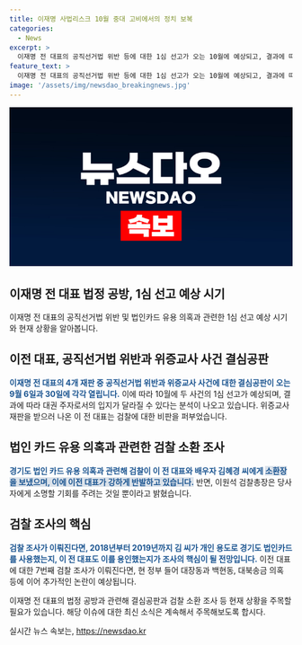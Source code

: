 ```yaml
---
title: 이재명 사법리스크 10월 중대 고비에서의 정치 보복
categories:
  - News
excerpt: >
  이재명 전 대표의 공직선거법 위반 등에 대한 1심 선고가 오는 10월에 예상되고, 결과에 따라 대권 주자로서의 입지가 달라질 수 있다는 분석이 나왔습니다. 검찰은 법인카드 유용 의혹과 관련해 이 전 대표와 배우자 김혜경 씨에게 소환 조사를 통보하며 정치권 논란이 커지고 있습니다. 또한, 9월에는 공직선거법 위반과 위증교사 사건에 대한 결심공판이 열릴 예정이며, 검찰 조사가 이뤄진다면 대표에 대한 7번째 검찰 조사가 됩니다. 
feature_text: >
  이재명 전 대표의 공직선거법 위반 등에 대한 1심 선고가 오는 10월에 예상되고, 결과에 따라 대권 주자로서의 입지가 달라질 수 있다는 분석이 나왔습니다. 검찰은 법인카드 유용 의혹과 관련해 이 전 대표와 배우자 김혜경 씨에게 소환 조사를 통보하며 정치권 논란이 커지고 있습니다. 또한, 9월에는 공직선거법 위반과 위증교사 사건에 대한 결심공판이 열릴 예정이며, 검찰 조사가 이뤄진다면 대표에 대한 7번째 검찰 조사가 됩니다. 
image: '/assets/img/newsdao_breakingnews.jpg'
---
```


<p><img src="/assets/img/newsdao_breakingnews.jpg" alt="ranknews 속보" /></p>

<h2>이재명 전 대표 법정 공방, 1심 선고 예상 시기</h2>

<p data-ke-size="size16">이재명 전 대표의 공직선거법 위반 및 법인카드 유용 의혹과 관련한 1심 선고 예상 시기와 현재 상황을 알아봅니다.</p>

<h2>이전 대표, 공직선거법 위반과 위증교사 사건 결심공판</h2>

<p><b><span style="color: #1a5490;">이재명 전 대표의 4개 재판 중 공직선거법 위반과 위증교사 사건에 대한 결심공판이 오는 9월 6일과 30일에 각각 열립니다.</span></b> 이에 따라 10월에 두 사건의 1심 선고가 예상되며, 결과에 따라 대권 주자로서의 입지가 달라질 수 있다는 분석이 나오고 있습니다. 위증교사 재판을 받으러 나온 이 전 대표는 검찰에 대한 비판을 퍼부었습니다.</p>

<h2>법인 카드 유용 의혹과 관련한 검찰 소환 조사</h2>

<p><b><span style="color: #1a5490;">경기도 법인 카드 유용 의혹과 관련해 검찰이 이 전 대표와 배우자 김혜경 씨에게 <span style="background-color: #21538527;">소환장을 보냈으며, 이에 이전 대표가 강하게 반발하고 있습니다.</span></span></b> 반면, 이원석 검찰총장은 당사자에게 소명할 기회를 주려는 것일 뿐이라고 밝혔습니다.</p>

<h2>검찰 조사의 핵심</h2>

<p><b><span style="color: #1a5490;">검찰 조사가 이뤄진다면, 2018년부터 2019년까지 김 씨가 개인 용도로 경기도 법인카드를 사용했는지, 이 전 대표도 이를 용인했는지가 조사의 핵심이 될 전망입니다.</span></b> 이전 대표에 대한 7번째 검찰 조사가 이뤄진다면, 현 정부 들어 대장동과 백현동, 대북송금 의혹 등에 이어 추가적인 논란이 예상됩니다.</p>

<p>이재명 전 대표의 법정 공방과 관련해 결심공판과 검찰 소환 조사 등 현재 상황을 주목할 필요가 있습니다. 해당 이슈에 대한 최신 소식은 계속해서 주목해보도록 합시다.</p>
실시간 뉴스 속보는, <a href="https://newsdao.kr" rel="dofollow">https://newsdao.kr</a>


